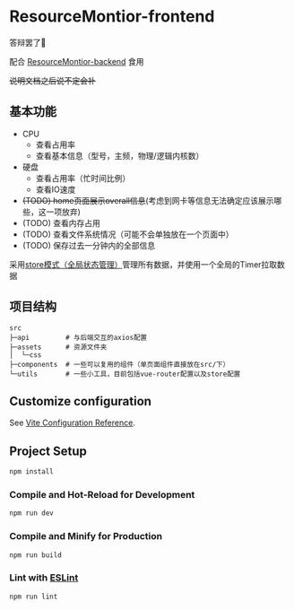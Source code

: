 # ResourceMontior-frontend

答辩罢了💩

配合 [ResourceMontior-backend](https://github.com/What-a-mess/ResourceMontior-backend) 食用

~~说明文档之后说不定会补~~

## 基本功能

- CPU
  - 查看占用率
  - 查看基本信息（型号，主频，物理/逻辑内核数）
- 硬盘
  - 查看占用率（忙时间比例）
  - 查看IO速度
- ~~(TODO) home页面展示overall信息~~(考虑到网卡等信息无法确定应该展示哪些，这一项放弃)
- (TODO) 查看内存占用
- (TODO) 查看文件系统情况（可能不会单独放在一个页面中）
- (TODO) 保存过去一分钟内的全部信息

采用[store模式（全局状态管理）](https://cn.vuejs.org/guide/scaling-up/state-management.html)管理所有数据，并使用一个全局的Timer拉取数据

## 项目结构

```
src
├─api         # 与后端交互的axios配置
├─assets      # 资源文件夹
│  └─css
├─components  # 一些可以复用的组件（单页面组件直接放在src/下）
└─utils       # 一些小工具，目前包括vue-router配置以及store配置
```

## Customize configuration

See [Vite Configuration Reference](https://vitejs.dev/config/).

## Project Setup

```sh
npm install
```

### Compile and Hot-Reload for Development

```sh
npm run dev
```

### Compile and Minify for Production

```sh
npm run build
```

### Lint with [ESLint](https://eslint.org/)

```sh
npm run lint
```
